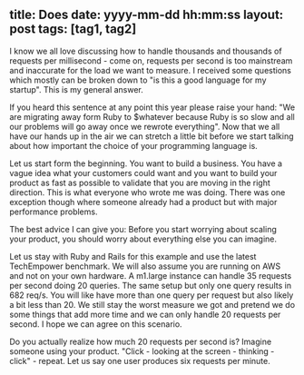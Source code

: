 title: Does
date: yyyy-mm-dd hh:mm:ss
layout: post
tags: [tag1, tag2]
---
I know we all love discussing how to handle thousands and thousands of requests per millisecond - come on, requests per second is too mainstream and inaccurate for the load we want to measure. I received some questions which mostly can be broken down to "is this a good language for my startup". This is my general answer.
<!--MORE-->

If you heard this sentence at any point this year please raise your hand: "We are migrating away form Ruby to $whatever because Ruby is so slow and all our problems will go away once we rewrote everything". Now that we all have our hands up in the air we can stretch a little bit before we start talking about how important the choice of your programming language is.

Let us start form the beginning. You want to build a business. You have a vague idea what your customers could want and you want to build your product as fast as possible to validate that you are moving in the right direction. This is what everyone who wrote me was doing. There was one exception though where someone already had a product but with major performance problems.

The best advice I can give you: Before you start worrying about scaling your product, you should worry about everything else you can imagine.

Let us stay with Ruby and Rails for this example and use the latest TechEmpower benchmark. We will also assume you are running on AWS and not on your own hardware. A m1.large instance can handle 35 requests per second doing 20 queries. The same setup but only one query results in 682 req/s. You will like have more than one query per request but also likely a bit less than 20. We still stay the worst measure we got and pretend we do some things that add more time and we can only handle 20 requests per second. I hope we can agree on this scenario.

Do you actually realize how much 20 requests per second is? Imagine someone using your product. "Click - looking at the screen - thinking - click" - repeat. Let us say one user produces six requests per minute.